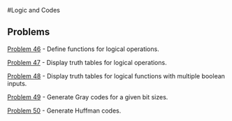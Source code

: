 #Logic and Codes

## Problems

[Problem 46](p/p46.md) - Define functions for logical operations.

[Problem 47](p/p47.md) - Display truth tables for logical operations.

[Problem 48](p/p48.md) - Display truth tables for logical functions with multiple boolean inputs.

[Problem 49](p/p49.md) - Generate Gray codes for a given bit sizes.

[Problem 50](p/p50.md) - Generate Huffman codes.

